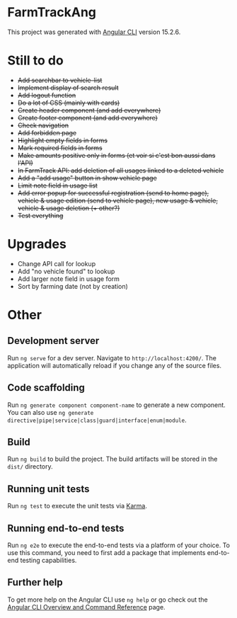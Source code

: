 # FarmTrackAng

This project was generated with [Angular CLI](https://github.com/angular/angular-cli) version 15.2.6.

# Still to do

- ~~Add searchbar to vehicle-list~~
- ~~Implement display of search result~~
- ~~Add logout function~~
- ~~Do a lot of CSS (mainly with cards)~~
- ~~Create header component (and add everywhere)~~
- ~~Create footer component (and add everywhere)~~
- ~~Check navigation~~
- ~~Add forbidden page~~
- ~~Highlight empty fields in forms~~
- ~~Mark required fields in forms~~
- ~~Make amounts positive only in forms (et voir si c'est bon aussi dans l'API)~~
- ~~In FarmTrack API: add deletion of all usages linked to a deleted vehicle~~
- ~~Add a "add usage" button in show vehicle page~~
- ~~Limit note field in usage list~~
- ~~Add error popup for successful registration (send to home page), vehicle & usage edition (send to vehicle page), new usage & vehicle, vehicle & usage deletion (+ other?)~~
- ~~Test everything~~

# Upgrades

- Change API call for lookup
- Add "no vehicle found" to lookup
- Add larger note field in usage form
- Sort by farming date (not by creation)


# Other

## Development server

Run `ng serve` for a dev server. Navigate to `http://localhost:4200/`. The application will automatically reload if you change any of the source files.

## Code scaffolding

Run `ng generate component component-name` to generate a new component. You can also use `ng generate directive|pipe|service|class|guard|interface|enum|module`.

## Build

Run `ng build` to build the project. The build artifacts will be stored in the `dist/` directory.

## Running unit tests

Run `ng test` to execute the unit tests via [Karma](https://karma-runner.github.io).

## Running end-to-end tests

Run `ng e2e` to execute the end-to-end tests via a platform of your choice. To use this command, you need to first add a package that implements end-to-end testing capabilities.

## Further help

To get more help on the Angular CLI use `ng help` or go check out the [Angular CLI Overview and Command Reference](https://angular.io/cli) page.

